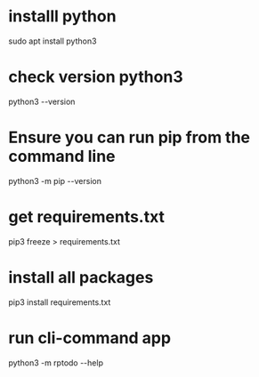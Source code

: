 # installl python
sudo apt install python3

# check version python3
python3 --version

# Ensure you can run pip from the command line
python3 -m pip --version

# get requirements.txt
pip3 freeze > requirements.txt

# install all packages
pip3 install requirements.txt

# run cli-command app
python3 -m rptodo --help
